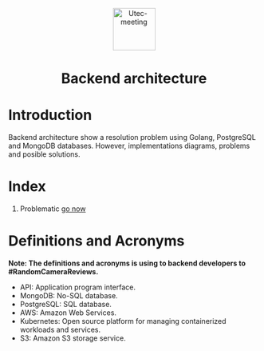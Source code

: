<p align="center">
  <a href="https://platzi.com/cursos/next-2020/" target="_blank">
    <img alt="Utec-meeting" src="https://res.cloudinary.com/dohkdu219/image/upload/v1651360417/backend-architecture/backend_ctnjwr.png" width="85" />
  </a>
</p>
<h1 align="center">
  Backend architecture
</h1>


# Introduction

Backend architecture show a resolution problem using Golang, PostgreSQL and MongoDB databases. However, implementations diagrams, problems and posible solutions.

# Index

1. Problematic [go now](documentation/problematic.md)



# Definitions and Acronyms

**Note: The definitions and acronyms is using to backend developers to #RandomCameraReviews.**

* API: Application program interface.
* MongoDB: No-SQL database.
* PostgreSQL: SQL database.
* AWS: Amazon Web Services.
* Kubernetes: Open source platform for managing containerized workloads and services.
* S3: Amazon S3 storage service.


